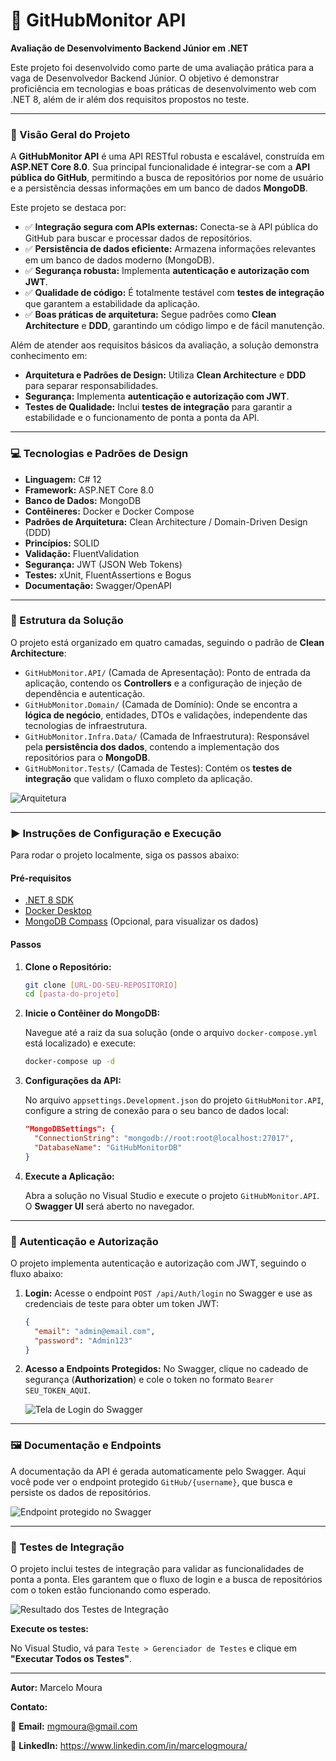 # 🚀 GitHubMonitor API

**Avaliação de Desenvolvimento Backend Júnior em .NET**

Este projeto foi desenvolvido como parte de uma avaliação prática para a vaga de Desenvolvedor Backend Júnior. O objetivo é demonstrar proficiência em tecnologias e boas práticas de desenvolvimento web com .NET 8, além de ir além dos requisitos propostos no teste.

---

### 📝 Visão Geral do Projeto

A **GitHubMonitor API** é uma API RESTful robusta e escalável, construída em **ASP.NET Core 8.0**. Sua principal funcionalidade é integrar-se com a **API pública do GitHub**, permitindo a busca de repositórios por nome de usuário e a persistência dessas informações em um banco de dados **MongoDB**.

Este projeto se destaca por:

* ✅ **Integração segura com APIs externas:** Conecta-se à API pública do GitHub para buscar e processar dados de repositórios.
* ✅ **Persistência de dados eficiente:** Armazena informações relevantes em um banco de dados moderno (MongoDB).
* ✅ **Segurança robusta:** Implementa **autenticação e autorização com JWT**.
* ✅ **Qualidade de código:** É totalmente testável com **testes de integração** que garantem a estabilidade da aplicação.
* ✅ **Boas práticas de arquitetura:** Segue padrões como **Clean Architecture** e **DDD**, garantindo um código limpo e de fácil manutenção.

Além de atender aos requisitos básicos da avaliação, a solução demonstra conhecimento em:

* **Arquitetura e Padrões de Design:** Utiliza **Clean Architecture** e **DDD** para separar responsabilidades.
* **Segurança:** Implementa **autenticação e autorização com JWT**.
* **Testes de Qualidade:** Inclui **testes de integração** para garantir a estabilidade e o funcionamento de ponta a ponta da API.

---

### 💻 Tecnologias e Padrões de Design

* **Linguagem:** C# 12
* **Framework:** ASP.NET Core 8.0
* **Banco de Dados:** MongoDB
* **Contêineres:** Docker e Docker Compose
* **Padrões de Arquitetura:** Clean Architecture / Domain-Driven Design (DDD)
* **Princípios:** SOLID
* **Validação:** FluentValidation
* **Segurança:** JWT (JSON Web Tokens)
* **Testes:** xUnit, FluentAssertions e Bogus
* **Documentação:** Swagger/OpenAPI

---

### 📁 Estrutura da Solução

O projeto está organizado em quatro camadas, seguindo o padrão de **Clean Architecture**:

* `GitHubMonitor.API/` (Camada de Apresentação): Ponto de entrada da aplicação, contendo os **Controllers** e a configuração de injeção de dependência e autenticação.
* `GitHubMonitor.Domain/` (Camada de Domínio): Onde se encontra a **lógica de negócio**, entidades, DTOs e validações, independente das tecnologias de infraestrutura.
* `GitHubMonitor.Infra.Data/` (Camada de Infraestrutura): Responsável pela **persistência dos dados**, contendo a implementação dos repositórios para o **MongoDB**.
* `GitHubMonitor.Tests/` (Camada de Testes): Contém os **testes de integração** que validam o fluxo completo da aplicação.

![Arquitetura](https://i.postimg.cc/1RWbjccn/arch.jpg)

---

### ▶️ Instruções de Configuração e Execução

Para rodar o projeto localmente, siga os passos abaixo:

#### Pré-requisitos
* [.NET 8 SDK](https://dotnet.microsoft.com/download/dotnet/8.0)
* [Docker Desktop](https://www.docker.com/products/docker-desktop)
* [MongoDB Compass](https://www.mongodb.com/products/compass) (Opcional, para visualizar os dados)

#### Passos
1.  **Clone o Repositório:**

    ```bash
    git clone [URL-DO-SEU-REPOSITORIO]
    cd [pasta-do-projeto]
    ```

2.  **Inicie o Contêiner do MongoDB:**

    Navegue até a raiz da sua solução (onde o arquivo `docker-compose.yml` está localizado) e execute:

    ```bash
    docker-compose up -d
    ```

3.  **Configurações da API:**

    No arquivo `appsettings.Development.json` do projeto `GitHubMonitor.API`, configure a string de conexão para o seu banco de dados local:

    ```json
    "MongoDBSettings": {
      "ConnectionString": "mongodb://root:root@localhost:27017",
      "DatabaseName": "GitHubMonitorDB"
    }
    ```

4.  **Execute a Aplicação:**

    Abra a solução no Visual Studio e execute o projeto `GitHubMonitor.API`. O **Swagger UI** será aberto no navegador.

---

### 🔑 Autenticação e Autorização

O projeto implementa autenticação e autorização com JWT, seguindo o fluxo abaixo:

1.  **Login:** Acesse o endpoint `POST /api/Auth/login` no Swagger e use as credenciais de teste para obter um token JWT:

    ```json
    {
      "email": "admin@email.com",
      "password": "Admin123"
    }
    ```

2.  **Acesso a Endpoints Protegidos:** No Swagger, clique no cadeado de segurança (**Authorization**) e cole o token no formato `Bearer SEU_TOKEN_AQUI`.

    ![Tela de Login do Swagger](https://i.postimg.cc/9QQCsFs1/Screenshot-1.jpg)

---

### 🖼️ Documentação e Endpoints

A documentação da API é gerada automaticamente pelo Swagger. Aqui você pode ver o endpoint protegido `GitHub/{username}`, que busca e persiste os dados de repositórios.

![Endpoint protegido no Swagger](https://i.postimg.cc/63LP9CvZ/Screenshot-3.jpg)

---

### 🧪 Testes de Integração

O projeto inclui testes de integração para validar as funcionalidades de ponta a ponta. Eles garantem que o fluxo de login e a busca de repositórios com o token estão funcionando como esperado.

![Resultado dos Testes de Integração](https://i.postimg.cc/VNzLfWS9/test.jpg)

**Execute os testes:**

No Visual Studio, vá para `Teste > Gerenciador de Testes` e clique em **"Executar Todos os Testes"**.

---

**Autor:** Marcelo Moura

**Contato:**  

📧 **Email:** mgmoura@gmail.com  

🔗 **LinkedIn:** https://www.linkedin.com/in/marcelogmoura/
